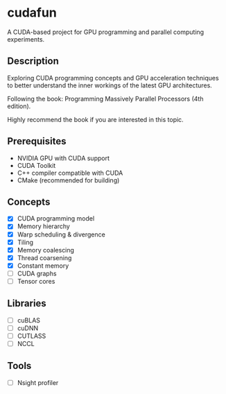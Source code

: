 # cudafun

A CUDA-based project for GPU programming and parallel computing experiments.

## Description

Exploring CUDA programming concepts and GPU acceleration techniques to better understand the inner workings of the latest GPU architectures.

Following the book: Programming Massively Parallel Processors (4th edition).

Highly recommend the book if you are interested in this topic.

## Prerequisites

- NVIDIA GPU with CUDA support
- CUDA Toolkit
- C++ compiler compatible with CUDA
- CMake (recommended for building)

## Concepts
- [x] CUDA programming model
- [x] Memory hierarchy
- [x] Warp scheduling & divergence
- [x] Tiling
- [x] Memory coalescing
- [x] Thread coarsening
- [x] Constant memory
- [ ] CUDA graphs
- [ ] Tensor cores

## Libraries
- [ ] cuBLAS
- [ ] cuDNN
- [ ] CUTLASS
- [ ] NCCL

## Tools
- [ ] Nsight profiler